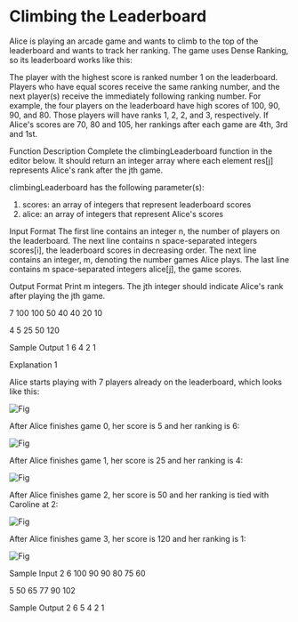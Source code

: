 # Climbing the Leaderboard

Alice is playing an arcade game and wants to climb to the top of the leaderboard and wants to track her ranking. The game uses Dense Ranking, so its leaderboard works like this:

The player with the highest score is ranked number 1 on the leaderboard.
Players who have equal scores receive the same ranking number, and the next player(s) receive the immediately following ranking number.
For example, the four players on the leaderboard have high scores of 100, 90, 90, and 80. Those players will have ranks 1, 2, 2, and 3, respectively. If Alice's scores are 70, 80 and 105, her rankings after each game are 4th, 3rd and 1st.

Function Description
Complete the climbingLeaderboard function in the editor below. It should return an integer array where each element res[j] represents Alice's rank after the jth game.

climbingLeaderboard has the following parameter(s):
1. scores: an array of integers that represent leaderboard scores
2. alice: an array of integers that represent Alice's scores

Input Format
The first line contains an integer n, the number of players on the leaderboard. 
The next line contains n space-separated integers scores[i], the leaderboard scores in decreasing order. 
The next line contains an integer, m, denoting the number games Alice plays. 
The last line contains m space-separated integers alice[j], the game scores.

Output Format
Print m integers. The jth integer should indicate Alice's rank after playing the jth game.

7
100 100 50 40 40 20 10

4
5 25 50 120

Sample Output 1
6
4
2
1

Explanation 1

Alice starts playing with 7 players already on the leaderboard, which looks like this:

![Fig](https://s3.amazonaws.com/hr-challenge-images/0/1481263702-9b5e9abd56-climbingrank.png)

After Alice finishes game 0, her score is 5 and her ranking is 6:

![Fig](https://s3.amazonaws.com/hr-challenge-images/0/1481263847-2443e11cea-climbingrank1.png)

After Alice finishes game 1, her score is 25 and her ranking is 4:

![Fig](https://s3.amazonaws.com/hr-challenge-images/0/1481264155-cb76495070-climbingrank3.png)

After Alice finishes game 2, her score is 50 and her ranking is tied with Caroline at 2:

![Fig](https://s3.amazonaws.com/hr-challenge-images/0/1481264229-a216b3a974-climbingrank4.png)

After Alice finishes game 3, her score is 120 and her ranking is 1:

![Fig](https://s3.amazonaws.com/hr-challenge-images/0/1481264323-30f93fa8de-climbingrank5.png)

Sample Input 2
6
100 90 90 80 75 60

5
50 65 77 90 102

Sample Output 2
6
5
4
2
1